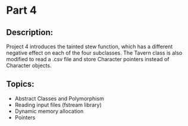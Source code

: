 # Part 4

## Description:

Project 4 introduces the tainted stew function, which has a different negative effect on each of the four subclasses. The Tavern class is also modified to read a .csv file and store Character pointers instead of Character objects.

## Topics:

- Abstract Classes and Polymorphism
- Reading input files (fstream library)
- Dynamic memory allocation
- Pointers
